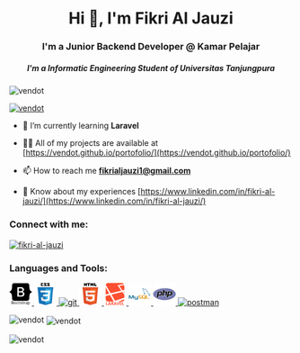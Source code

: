 <h1 align="center">Hi 👋, I'm Fikri Al Jauzi</h1>
<h3 align="center">I'm a Junior Backend Developer @ Kamar Pelajar</h3>
<h5 align="center">I'm a Informatic Engineering Student of Universitas Tanjungpura</h5>

<p align="left"> <img src="https://komarev.com/ghpvc/?username=vendot&label=Profile%20views&color=0e75b6&style=flat" alt="vendot" /> </p>

<p align="left"> <a href="https://github.com/ryo-ma/github-profile-trophy"><img src="https://github-profile-trophy.vercel.app/?username=vendot" alt="vendot" /></a> </p>

- 🌱 I’m currently learning **Laravel**

- 👨‍💻 All of my projects are available at [https://vendot.github.io/portofolio/](https://vendot.github.io/portofolio/)

- 📫 How to reach me **fikrialjauzi1@gmail.com**

- 📄 Know about my experiences [https://www.linkedin.com/in/fikri-al-jauzi/](https://www.linkedin.com/in/fikri-al-jauzi/)

<h3 align="left">Connect with me:</h3>
<p align="left">
<a href="https://linkedin.com/in/fikri-al-jauzi" target="blank"><img align="center" src="https://raw.githubusercontent.com/rahuldkjain/github-profile-readme-generator/master/src/images/icons/Social/linked-in-alt.svg" alt="fikri-al-jauzi" height="30" width="40" /></a>
</p>

<h3 align="left">Languages and Tools:</h3>
<p align="left"> <a href="https://getbootstrap.com" target="_blank" rel="noreferrer"> <img src="https://raw.githubusercontent.com/devicons/devicon/master/icons/bootstrap/bootstrap-plain-wordmark.svg" alt="bootstrap" width="40" height="40"/> </a> <a href="https://www.w3schools.com/css/" target="_blank" rel="noreferrer"> <img src="https://raw.githubusercontent.com/devicons/devicon/master/icons/css3/css3-original-wordmark.svg" alt="css3" width="40" height="40"/> </a> <a href="https://git-scm.com/" target="_blank" rel="noreferrer"> <img src="https://www.vectorlogo.zone/logos/git-scm/git-scm-icon.svg" alt="git" width="40" height="40"/> </a> <a href="https://www.w3.org/html/" target="_blank" rel="noreferrer"> <img src="https://raw.githubusercontent.com/devicons/devicon/master/icons/html5/html5-original-wordmark.svg" alt="html5" width="40" height="40"/> </a> <a href="https://laravel.com/" target="_blank" rel="noreferrer"> <img src="https://raw.githubusercontent.com/devicons/devicon/master/icons/laravel/laravel-plain-wordmark.svg" alt="laravel" width="40" height="40"/> </a> <a href="https://www.mysql.com/" target="_blank" rel="noreferrer"> <img src="https://raw.githubusercontent.com/devicons/devicon/master/icons/mysql/mysql-original-wordmark.svg" alt="mysql" width="40" height="40"/> </a> <a href="https://www.php.net" target="_blank" rel="noreferrer"> <img src="https://raw.githubusercontent.com/devicons/devicon/master/icons/php/php-original.svg" alt="php" width="40" height="40"/> </a> <a href="https://postman.com" target="_blank" rel="noreferrer"> <img src="https://www.vectorlogo.zone/logos/getpostman/getpostman-icon.svg" alt="postman" width="40" height="40"/> </a> </p>

<p><img align="left" src="https://github-readme-stats.vercel.app/api/top-langs?username=vendot&show_icons=true&locale=en&layout=compact" alt="vendot" /></p>

<p>&nbsp;<img align="center" src="https://github-readme-stats.vercel.app/api?username=vendot&show_icons=true&locale=en" alt="vendot" /></p>

<p><img align="center" src="https://github-readme-streak-stats.herokuapp.com/?user=vendot&" alt="vendot" /></p>


<!-- ### Hi there 👋 -->

<!--
**Vendot/vendot** is a ✨ _special_ ✨ repository because its `README.md` (this file) appears on your GitHub profile.

Here are some ideas to get you started:

- 🔭 I’m currently working on ...
- 🌱 I’m currently learning ...
- 👯 I’m looking to collaborate on ...
- 🤔 I’m looking for help with ...
- 💬 Ask me about ...
- 📫 How to reach me: ...
- 😄 Pronouns: ...
- ⚡ Fun fact: ...
-->
